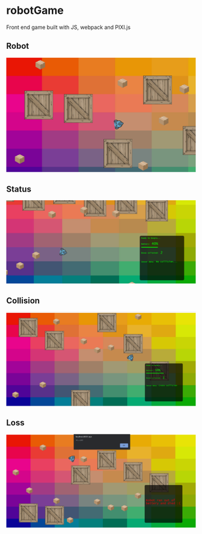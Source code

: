 # robotGame
Front end game built with JS, webpack and PIXI.js

## Robot
![](picture/Robot.PNG)
## Status
![](picture/Status.PNG)
## Collision
![](picture/Collision.PNG)
## Loss
![](picture/loss.PNG)
